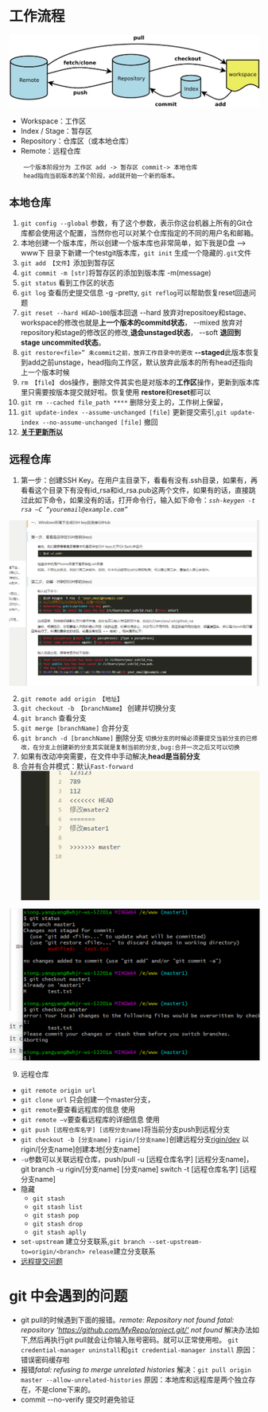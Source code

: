 # 工作流程

![工作流程](img/工作流程.jpg)
+ Workspace：工作区
+ Index / Stage：暂存区
+ Repository：仓库区（或本地仓库）
+ Remote：远程仓库

```
	一个版本阶段分为 工作区 add -> 暂存区 commit-> 本地仓库
	head指向当前版本的某个阶段，add就开始一个新的版本。
```

## 本地仓库
1. `git config --global` 参数，有了这个参数，表示你这台机器上所有的Git仓库都会使用这个配置，当然你也可以对某个仓库指定的不同的用户名和邮箱。
2. 本地创建一个版本库，所以创建一个版本库也非常简单，如下我是D盘 –> www下 目录下新建一个testgit版本库，`git init` 生成一个隐藏的`.git`文件
3. `git add 【文件】`添加到暂存区
4. `git commit -m [str]`将暂存区的添加到版本库 -m(message)
5. `git status` 看到工作区的状态
6. `git log` 查看历史提交信息 -g -pretty, `git reflog`可以帮助恢复reset回退问题
7. `git reset --hard HEAD~100`版本回退 --hard 放弃对repositoey和stage、workspace的修改也就是**上一个版本的commitd状态**， --mixed 放弃对repository和stage的修改区的修改,**退会unstaged状态**， --soft **退回到stage uncommited状态**。
8. `git restore<file>” 未commit之前，放弃工作目录中的更改` **--staged**此版本恢复到add之前unstage，head指向工作区，默认放弃此版本的所有head还指向上一个版本时候
9. `rm 【file】` dos操作，删除文件其实也是对版本的**工作区**操作，更新到版本库里只需要按版本提交就好啦。恢复使用 **restore**和**reset**都可以
10. `git rm --cached file_path ****` 删除分支上的，工作树上保留，
11. `git update-index --assume-unchanged [file]` 更新提交索引,`git update-index --no-assume-unchanged [file]` 撤回 
12. [**关于更新所以**](https://www.cnblogs.com/wt645631686/p/10007328.html)

## 远程仓库

1. 第一步：创建SSH Key。在用户主目录下，看看有没有.ssh目录，如果有，再看看这个目录下有没有id_rsa和id_rsa.pub这两个文件，如果有的话，直接跳过此如下命令，如果没有的话，打开命令行，输入如下命令：*`ssh-keygen -t rsa –C “youremail@example.com”`*

![生成sshkey步骤](img/生成sshkey.jpg)

2. `git remote add origin 【地址】` 
3. `git checkout -b 【branchName】` 创建并切换分支
4. `git branch` 查看分支
5. `git merge [branchName]` 合并分支 
6. `git branch -d [branchName]` 删除分支
`切换分支的时候必须要提交当前分支的已修改，在分支上创建新的分支其实就是复制当前的分支,bug:合并一次之后又可以切换`
7. 如果有改动冲突需要，在文件中手动解决,**head是当前分支** 
8. 合并有合并模式：默认`Fast-forward `
![解决冲突](img/解决冲突.jpg)

![切换分支](img/切换分支.jpg)

9. 远程仓库
 + `git remote origin url`
 + `git clone url` 只会创建一个master分支，
 + `git remote`要查看远程库的信息 使用 
 + `git remote –v`要查看远程库的详细信息 使用
 + `git push [远程仓库名字] [远程分支name]`将当前分支push到远程分支
 + `git checkout -b [分支name] rigin/[分支name]`创建远程分支[rigin/dev](https://www.cnblogs.com/huang-dayu/p/8504105.html) 以rigin/[分支name]创建本地[分支name]
 + `-u`参数可以关联远程仓库，push/pull -u  [远程仓库名字] [远程分支name]，git branch -u rigin/[分支name]  [分支name]  switch -t [远程仓库名字] [远程分支name]
 + 隐藏
    - `git stash`
	- `git stash list`
	- `git stash pop`
	- `git stash drop`
	- `git stash aplly`
+ `set-upstream` 建立分支联系,`git branch --set-upstream-to=origin/<branch> release`建立分支联系
+ [远程提交问题](https://blog.csdn.net/u012564117/article/details/90219053)

# git 中会遇到的问题
 + git pull的时候遇到下面的报错。*remote: Repository not found fatal: repository ‘https://github.com/MyRepo/project.git/‘ not found* 解决办法如下,然后再执行git pull就会让你输入账号密码。就可以正常使用啦。 `git credential-manager uninstall`和`git credential-manager install` 原因：错误密码缓存啦
 + 报错*fatal: refusing to merge unrelated histories* 解决：`git pull origin master --allow-unrelated-histories` 原因：本地库和远程库是两个独立存在，不是clone下来的。
 + commit --no-verify 提交时避免验证

	


